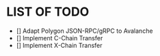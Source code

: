 # LIST OF TODO

- [] Adapt Polygon JSON-RPC/gRPC to Avalanche
- [] Implement C-Chain Transfer
- [] Implement X-Chain Transfer
